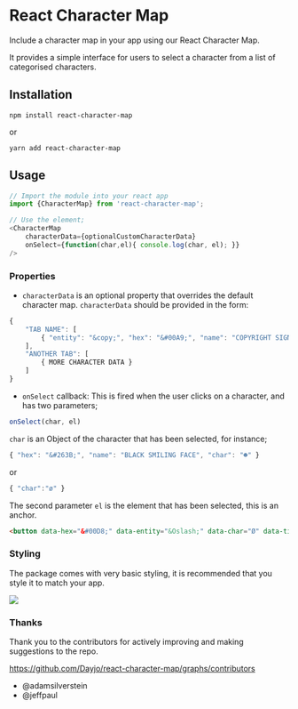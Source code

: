# React Character Map

Include a character map in your app using our React Character Map.

It provides a simple interface for users to select a character from a list of categorised characters.

## Installation

```
npm install react-character-map
```

or
```
yarn add react-character-map
```


## Usage

```js
// Import the module into your react app
import {CharacterMap} from 'react-character-map';
```

```js
// Use the element;
<CharacterMap
	characterData={optionalCustomCharacterData}
	onSelect={function(char,el){ console.log(char, el); }}
/>
```


### Properties

* `characterData` is an optional property that overrides the default character map. `characterData` should be provided in the form:
```js
{
    "TAB NAME": [
        { "entity": "&copy;", "hex": "&#00A9;", "name": "COPYRIGHT SIGN", "char": "©" } // char is required
    ],
    "ANOTHER TAB": [
        { MORE CHARACTER DATA }
    ]
}
```
* `onSelect` callback: This is fired when the user clicks on a character, and has two parameters;

```js
onSelect(char, el)
```

`char` is an Object of the character that has been selected, for instance;

```js
{ "hex": "&#263B;", "name": "BLACK SMILING FACE", "char": "☻" }
```
or
```js
{ "char":"ø" }
```

The second parameter `el` is the element that has been selected, this is an anchor.
```html
<button data-hex="&#00D8;" data-entity="&Oslash;" data-char="Ø" data-title="LATIN CAPITAL LETTER O WITH STROKE">Ø</button>
```


### Styling
The package comes with very basic styling, it is recommended that you style it to match your app.


![](http://c.dayjo.me/0I2H0s0M0s2O/Screen%20Recording%202018-01-26%20at%2002.51%20pm.gif)


### Thanks
Thank you to the contributors for actively improving and making suggestions to the repo.

https://github.com/Dayjo/react-character-map/graphs/contributors

* @adamsilverstein
* @jeffpaul